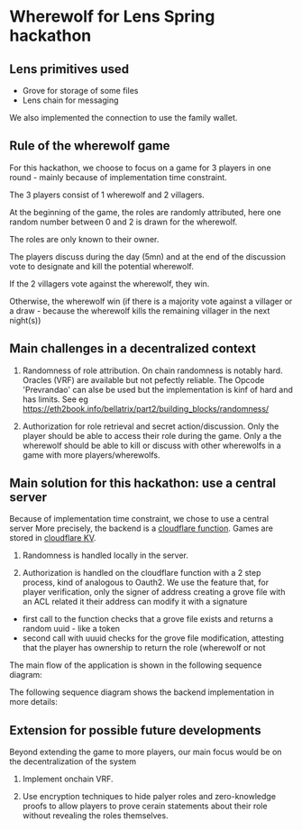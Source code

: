 # Wherewolf for Lens Spring hackathon

## Lens primitives used
- Grove for storage of some files
- Lens chain for messaging

We also implemented the connection to use the family wallet.

## Rule of the wherewolf game
For this hackathon, we choose to focus on a game for 3 players in one round - mainly because of implementation time constraint.

The 3 players consist of 1 wherewolf and 2 villagers.

At the beginning of the game, the roles are randomly attributed, here one random number between 0 and 2 is drawn for the wherewolf.

The roles are only known to their owner.

The players discuss during the day (5mn) and at the end of the discussion vote to designate and kill the potential wherewolf.

If the 2 villagers vote against the wherewolf, they win.

Otherwise, the wherewolf win (if there is a majority vote against a villager or a draw - because the wherewolf kills the remaining villager in the next night(s))

## Main challenges in a decentralized context
1. Randomness of role attribution. On chain randomness is notably hard. Oracles (VRF) are available but not pefectly reliable.
The Opcode 'Prevrandao' can alse be used but the implementation is kinf of hard and has limits. See eg https://eth2book.info/bellatrix/part2/building_blocks/randomness/

2. Authorization for role retrieval and secret action/discussion.
Only the player should be able to access their role during the game.
Only a the wherewolf should be able to kill or discuss with other wherewolfs in a game with more players/wherewolfs.

## Main solution for this hackathon: use a central server
Because of implementation time constraint, we chose to use a central server
More precisely, the backend is a [cloudflare function](https://developers.cloudflare.com/pages/functions/). Games are stored in [cloudflare KV](https://developers.cloudflare.com/kv/).
1. Randomness is handled locally in the server.

2. Authorization is handled on the cloudflare function with a 2 step process, kind of analogous to Oauth2.
We use the feature that, for player verification, only the signer of address creating a grove file with an ACL related it their address can modify it with a signature
- first call to the function checks that a grove file exists and returns a random uuid - like a token
- second call with uuuid checks for the grove file modification, attesting that the player has ownership to return the role (wherewolf or not

The main flow of the application is shown in the following sequence diagram:


The following sequence diagram shows the backend implementation in more details:

## Extension for possible future developments
Beyond extending the game to more players, our main focus would be on the decentralization of the system
1. Implement onchain VRF.

2. Use encryption techniques to hide palyer roles and
zero-knowledge proofs to allow players to prove cerain statements about their role without revealing the roles themselves.

